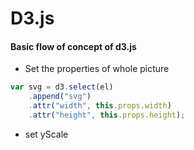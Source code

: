 # D3.js
#### Basic flow of concept of d3.js
* Set the properties of whole picture
``` javascript
var svg = d3.select(el)
    .append("svg")
    .attr("width", this.props.width)
    .attr("height", this.props.height);
```

* set yScale